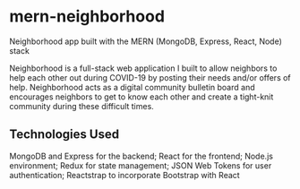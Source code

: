 # mern-neighborhood
Neighborhood app built with the MERN (MongoDB, Express, React, Node) stack

Neighborhood is a full-stack web application I built to allow neighbors to help each other out during COVID-19 by posting their needs and/or offers of help.
Neighborhood acts as a digital community bulletin board and encourages neighbors to get to know each other and create a tight-knit community during these difficult times.

## Technologies Used
MongoDB and Express for the backend; React for the frontend; Node.js environment; Redux for state management; JSON Web Tokens for user authentication; Reactstrap to incorporate Bootstrap with React
